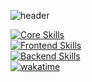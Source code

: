 ![header](https://capsule-render.vercel.app/api?height=350&text=myno.log&desc=👻%20happy%20hacking)
<br />
<!--![JavaScript](https://img.shields.io/badge/javascript-%23323330.svg?style=for-the-badge&logo=javascript&logoColor=%23F7DF1E)
![TypeScript](https://img.shields.io/badge/typescript-%23007ACC.svg?style=for-the-badge&logo=typescript&logoColor=white)
![React](https://img.shields.io/badge/react-%2320232a.svg?style=for-the-badge&logo=react&logoColor=%2361DAFB) 
![Vue.js](https://img.shields.io/badge/vuejs-%2335495e.svg?style=for-the-badge&logo=vuedotjs&logoColor=%234FC08D)
<br />-->
[![Core Skills](https://skillicons.dev/icons?i=html,css,js,ts)](https://skillicons.dev)
<br />
[![Frontend Skills](https://skillicons.dev/icons?i=react,vue,tailwindcss)](https://skillicons.dev)
<br />
[![Backend Skills](https://skillicons.dev/icons?i=nodejs,expressjs)](https://skillicons.dev)
<br />
[![wakatime](https://wakatime.com/badge/user/3169f4c8-8908-4dff-b7fa-951470783303.svg)](https://wakatime.com/@3169f4c8-8908-4dff-b7fa-951470783303)
